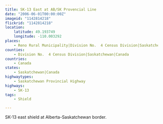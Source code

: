 ```yaml
---
title: SK-13 East at AB/SK Provencial Line
date: "2006-06-01T00:00:00Z"
imageid: "1142814218"
flickrid: "1142814218"
location:
    latitude: 49.193749
    longitude: -110.003292
places:
    - Reno Rural Municipality|Division No.  4 Census Division|Saskatchewan|Canada
counties:
    - Division No.  4 Census Division|Saskatchewan|Canada
countries:
    - Canada
states:
    - Saskatchewan|Canada
highwaytypes:
    - Saskatchewan Provincial Highway
highways:
    - SK-13
tags:
    - Shield

---
```

SK-13 east shield at Alberta-Saskatchewan border.
